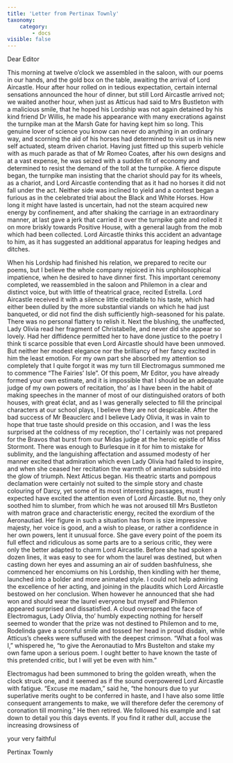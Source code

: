 ```yaml
---
title: 'Letter from Pertinax Townly'
taxonomy:
    category:
        - docs
visible: false
---
```


Dear Editor

This morning at twelve o’clock we assembled in the saloon, with our poems in our hands, and the gold box on the table, awaiting the arrival of Lord Aircastle. Hour after hour rolled on in tedious expectation, certain internal sensations announced the hour of dinner, but still Lord Aircastle arrived not; we waited another hour, when just as Atticus had said to Mrs Bustleton with a malicious smile, that he hoped his Lordship was not again detained by his kind friend Dr Willis, he made his appearance with many execrations against the turnpike man at the Marsh Gate for having kept him so long. This genuine lover of science you know can never do anything in an ordinary way, and scorning the aid of his horses had determined to visit us in his new self actuated, steam driven chariot. Having just fitted up this superb vehicle with as much parade as that of Mr Romeo Coates, after his own designs and at a vast expense, he was seized with a sudden fit of economy and determined to resist the demand of the toll at the turnpike. A fierce dispute began, the turnpike man insisting that the chariot should pay for its wheels, as a chariot, and Lord Aircastle contending that as it had no horses it did not fall under the act. Neither side was inclined to yield and a contest began a furious as in the celebrated trial about the Black and White Horses. How long it might have lasted is uncertain, had not the steam acquired new energy by confinement, and after shaking the carriage in an extraordinary manner, at last gave a jerk that carried it over the turnpike gate and rolled it on more briskly towards Positive House, with a general laugh from the mob which had been collected. Lord Aircastle thinks this accident an advantage to him, as it has suggested an additional apparatus for leaping hedges and ditches.

When his Lordship had finished his relation, we prepared to recite our poems, but I believe the whole company rejoiced in his unphilosophical impatience, when he desired to have dinner first. This important ceremony completed, we reassembled in the saloon and Philemon in a clear and distinct voice, but with little of theatrical grace, recited Estrella. Lord Aircastle received it with a silence little creditable to his taste, which had either been dulled by the more substantial viands on which he had just banqueted, or did not find the dish sufficiently high-seasoned for his palate. There was no personal flattery to relish it. Next the blushing, the unaffected, Lady Olivia read her fragment of Christabelle, and never did she appear so lovely. Had her diffidence permitted her to have done justice to the poetry I think ti scarce possible that even Lord Aircastle should have been unmoved. But neither her modest elegance nor the brilliancy of her fancy excited in him the least emotion. For my own part she absorbed my attention so completely that I quite forgot it was my turn till Electromagus summoned me to commence “The Fairies’ Isle”. Of this poem, Mr Editor, you have already formed your own estimate, and it is impossible that I should be an adequate judge of my own powers of recitation, tho’ as I have been in the habit of making speeches in the manner of most of our distinguished orators of both houses, with great éclat, and as I was generally selected to fill the principal characters at our school plays, I believe they are not despicable. After the bad success of Mr Beauclerc and I believe Lady Olivia, it was in vain to hope that true taste should preside on this occasion, and I was the less surprised at the coldness of my reception, tho’ I certainly was not prepared for the Bravos that burst from our Midas judge at the heroic epistle of Miss Stormont. There was enough to Burlesque in it for him to mistake for sublimity, and the languishing affectation and assumed modesty of her manner excited that admiration which even Lady Olivia had failed to inspire, and when she ceased her recitation the warmth of animation subsided into the glow of triumph. Next Atticus began. His theatric starts and pompous declamation were certainly not suited to the simple story and chaste colouring of Darcy, yet some of its most interesting passages, must I expected have excited the attention even of Lord Aircastle. But no, they only soothed him to slumber, from which he was not aroused till Mrs Bustleton with matron grace and characteristic energy, recited the exordium of the Aeronautiad. Her figure in such a situation has from is size impressive majesty, her voice is good, and a wish to please, or rather a confidence in her own powers, lent it unusual force. She gave every point of the poem its full effect and ridiculous as some parts are to a serious critic, they were only the better adapted to charm Lord Aircastle. Before she had spoken a dozen lines, it was easy to see for whom the laurel was destined, but when casting down her eyes and assuming an air of sudden bashfulness, she commenced her encomiums on his Lordship, then kindling with her theme, launched into a bolder and more animated style. I could not help admiring the excellence of her acting, and joining in the plaudits which Lord Aircastle bestowed on her conclusion. When however he announced that she had won and should wear the laurel everyone but myself and Philemon appeared surprised and dissatisfied. A cloud overspread the face of Electromagus, Lady Olivia, tho’ humbly expecting nothing for herself seemed to wonder that the prize was not destined to Philemon and to me, Rodelinda gave a scornful smile and tossed her head in proud disdain, while Atticus’s cheeks were suffused with the deepest crimson. “What a fool was I,” whispered he, “to give the Aeronautiad to Mrs Bustelton and stake my own fame upon a serious poem. I ought better to have known the taste of this pretended critic, but I will yet be even with him.”

Electromagus had been summoned to bring the golden wreath, when the clock struck one, and it seemed as if the sound overpowered Lord Aircastle with fatigue. “Excuse me madam,” said he, “the honours due to yur superlative merits ought to be conferred in haste, and I have also some little consequent arrangements to make, we will therefore defer the ceremony of coronation till morning.” He then retired. We followed his example and I sat down to detail you this days events. If you find it rather dull, accuse the increasing drowsiness of 

your very faithful

Pertinax Townly